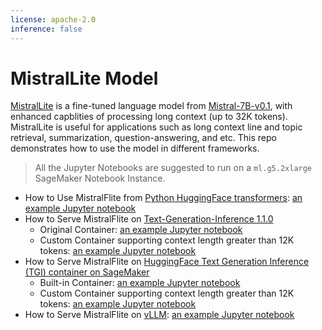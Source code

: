 ```yaml
---
license: apache-2.0
inference: false
---
```


# MistralLite Model

[MistralLite](https://huggingface.co/amazon/MistralLite) is a fine-tuned language model from [Mistral-7B-v0.1](https://huggingface.co/mistralai/Mistral-7B-v0.1), with enhanced capblities of processing long context (up to 32K tokens). MistralLite is useful for applications such as long context line and topic retrieval, summarization, question-answering, and etc. This repo demonstrates how to use the model in different frameworks.

> All the Jupyter Notebooks are suggested to run on a `ml.g5.2xlarge` SageMaker Notebook Instance.

- How to Use MistralFlite from [Python HuggingFace transformers](https://huggingface.co/docs/transformers/index): [an example Jupyter notebook](https://github.com/awslabs/extending-the-context-length-of-open-source-llms/blob/main/MistralLite/huggingface-transformers/example_usage.ipynb) 
- How to Serve MistralFlite on [Text-Generation-Inference 1.1.0](https://github.com/huggingface/text-generation-inference/tree/v1.1.0)
    - Original Container: [an example Jupyter notebook](https://github.com/awslabs/extending-the-context-length-of-open-source-llms/blob/main/MistralLite/tgi/example_usage.ipynb)
    - Custom Container supporting context length greater than 12K tokens: [an example Jupyter notebook](https://github.com/awslabs/extending-the-context-length-of-open-source-llms/blob/main/MistralLite/tgi-custom/example_usage.ipynb)
- How to Serve MistralFlite on [HuggingFace Text Generation Inference (TGI) container on SageMaker](https://github.com/awslabs/llm-hosting-container)
    - Built-in Container: [an example Jupyter notebook](https://github.com/awslabs/extending-the-context-length-of-open-source-llms/blob/main/MistralLite/sagemaker-tgi/example_usage.ipynb)
    - Custom Container supporting context length greater than 12K tokens: [an example Jupyter notebook](https://github.com/awslabs/extending-the-context-length-of-open-source-llms/blob/main/MistralLite/sagemaker-tgi-custom/example_usage.ipynb)
- How to Serve MistralFlite on [vLLM](https://github.com/vllm-project/vllm): [an example Jupyter notebook](https://github.com/awslabs/extending-the-context-length-of-open-source-llms/tree/main/MistralLite/vllm/example_usage.ipynb)
